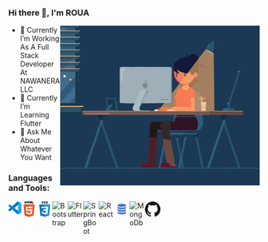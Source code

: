 ### Hi there 👋, I'm ROUA


 <img align="right" alt="GIF" src="https://github.com/RouaBoussetta/RouaBoussetta/blob/main/computer.gif" width="400" height="320" />
 

- 🔭 Currently I’m Working As A Full Stack Developer At NAWANERA LLC
- 🌱 Currently I’m Learning Flutter
- 💬 Ask Me About Whatever You Want

### Languages and Tools:

<img align="left" alt="Visual Studio Code" width="26px" src="https://raw.githubusercontent.com/github/explore/80688e429a7d4ef2fca1e82350fe8e3517d3494d/topics/visual-studio-code/visual-studio-code.png" />

<img align="left" alt="HTML5" width="31px" src="https://raw.githubusercontent.com/github/explore/80688e429a7d4ef2fca1e82350fe8e3517d3494d/topics/html/html.png" />
<img align="left" alt="CSS3" width="31px" src="https://raw.githubusercontent.com/github/explore/80688e429a7d4ef2fca1e82350fe8e3517d3494d/topics/css/css.png" />
<img align="left" alt="Bootstrap" width="31px" src="https://www.easy-micro.org/images/logiciels/web-frameworks/bootstrap-stack.png" />
<img align="left" alt="Flutter" width="31px" src="https://www.ideematic.com/wp-content/uploads/2020/07/flutter_logo.png" />

<img align="left" alt="SpringBoot" width="31px" src="https://blog.talanlabs.com/microservices-partie-4-spring-boot/cover.png" />
<img align="left" alt="React" width="31px" src="https://www.ubidreams.fr/wp-content/uploads/2020/06/logo-react-js.png" />
<img align="left" alt="SQL" width="31px" src="https://raw.githubusercontent.com/github/explore/80688e429a7d4ef2fca1e82350fe8e3517d3494d/topics/sql/sql.png" />
<img align="left" alt="MongoDb" width="31px" src="https://www.pxpng.com/public/uploads/small/116089896921stskszgltblypypsqtf2tceem6ndptuimj1a8lgmst7met3bp8sxtp79jy27qyeaoratttbfc7zfmvpa7m2tmrej2oifkfl5apn.png" />
<img align="left" alt="GitHub" width="31px" src="https://raw.githubusercontent.com/github/explore/78df643247d429f6cc873026c0622819ad797942/topics/github/github.png" />



